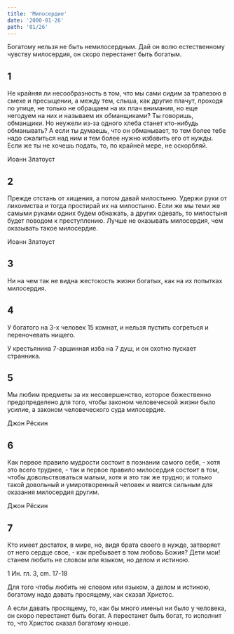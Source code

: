 ```yaml
---
title: 'Милосердие'
date: '2000-01-26'
path: '01/26'
---
```


Богатому нельзя не быть немилосердным. Дай он волю естественному чувству милосердия, он скоро перестанет быть богатым.
<!-- {.intro} -->

## 1

Не крайняя ли несообразность в том, что мы сами сидим за трапезою в смехе и пресыщении, а между тем, слыша, как другие плачут, проходя по улице, не только не обращаем на их плач внимания, но еще негодуем на них и называем их обманщиками? Ты говоришь, обманщики. Но неужели из-за одного хлеба станет кто-нибудь обманывать? А если ты думаешь, что он обманывает, то тем более тебе надо сжалиться над ним и тем более нужно избавить его от нужды. Если же ты не хочешь подать, то, по крайней мере, не оскорбляй.

Иоанн Златоуст
<!-- {.source} -->

## 2

Прежде отстань от хищения, а потом давай милостыню. Удержи руки от лихоимства и тогда простирай их на милостыню. Если же мы теми же самыми руками одних будем обнажать, а других одевать, то милостыня будет поводом к преступлению. Лучше не оказывать милосердия, чем оказывать такое милосердие.

Иоанн Златоуст
<!-- {.source} -->

## 3

Ни на чем так не видна жестокость жизни богатых, как на их попытках милосердия.

## 4

У богатого на 3-х человек 15 комнат, и нельзя пустить согреться и переночевать нищего.

У крестьянина 7-аршинная изба на 7 душ, и он охотно пускает странника.

## 5

Мы любим предметы за их несовершенство, которое божественно предопределено для того, чтобы законом человеческой жизни было усилие, а законом человеческого суда милосердие.

Джон Рёскин
<!-- {.source} -->

## 6

Как первое правило мудрости состоит в познании самого себя, - хотя это всего труднее, - так и первое правило милосердия состоит в том, чтобы довольствоваться малым, хотя и это так же трудно; и только такой довольный и умиротворенный человек и явится сильным для оказания милосердия другим.

Джон Рёскин
<!-- {.source} -->

## 7

Кто имеет достаток, в мире, но, видя брата своего в нужде, затворяет от него сердце свое, - как пребывает в том любовь Божия? Дети мои! станем любить не словом или языком, но делом и истиною.

1 Ин. гл. 3, cm. 17-18
<!-- {.source} -->

Для того чтобы любить не словом или языком, а делом и истиною, богатому надо давать просящему, как сказал Христос.
<!-- {.conclusion} -->

А если давать просящему, то, как бы много именья ни было у человека, он скоро перестанет быть богат. А перестанет быть богат, то исполнит то, что Христос сказал богатому юноше.
<!-- {.conclusion} -->
